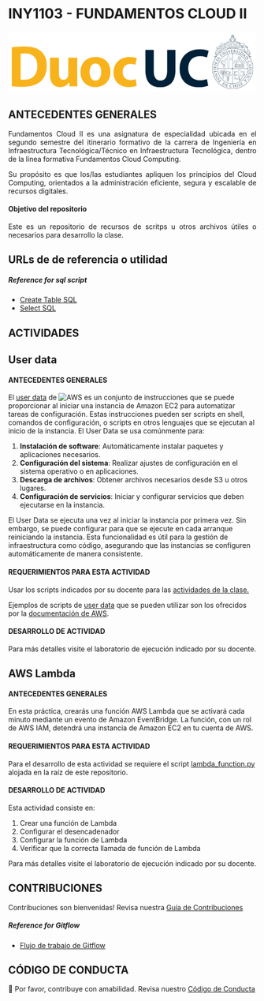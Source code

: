 # INY1103 - FUNDAMENTOS CLOUD II

<p align="left" style="text-align:left;">
  <a href="https://www.duoc.cl/">
    <img alt="Github Universe" src="img/logo.png" width="1040"/>
  </a>
</p>


## ANTECEDENTES GENERALES

<p align="justify"> Fundamentos Cloud II es una asignatura de especialidad ubicada en el segundo semestre del itinerario formativo de la carrera de Ingeniería en Infraestructura Tecnológica/Técnico en Infraestructura Tecnológica, dentro de la línea formativa Fundamentos Cloud Computing. </p>

<p align="justify"> Su propósito es que los/las estudiantes apliquen los principios del Cloud Computing, orientados a la administración eficiente, segura y escalable de recursos digitales.</p>

#### Objetivo del repositorio

<p align="justify"> Este es un repositorio de recursos de scritps u otros archivos útiles o necesarios para desarrollo la clase.

## URLs de de referencia o utilidad

##### Reference for sql script

- [Create Table SQL](https://www.geeksforgeeks.org/sql-create-table/)
- [Select SQL](https://www.geeksforgeeks.org/sql-select-query/)


## ACTIVIDADES

## User data
#### ANTECEDENTES GENERALES

El [user data](https://docs.aws.amazon.com/AWSEC2/latest/UserGuide/user-data.html) de ![AWS](https://img.shields.io/badge/-AWS-FF9900?style=flat-square&logo=aws&logoColor=white) es un conjunto de instrucciones que se puede proporcionar al iniciar una instancia de Amazon EC2 para automatizar tareas de configuración. Estas instrucciones pueden ser scripts en shell, comandos de configuración, o scripts en otros lenguajes que se ejecutan al inicio de la instancia. El User Data se usa comúnmente para:

1. **Instalación de software**: Automáticamente instalar paquetes y aplicaciones necesarios.
2. **Configuración del sistema**: Realizar ajustes de configuración en el sistema operativo o en aplicaciones.
3. **Descarga de archivos**: Obtener archivos necesarios desde S3 u otros lugares.
4. **Configuración de servicios**: Iniciar y configurar servicios que deben ejecutarse en la instancia.

El User Data se ejecuta una vez al iniciar la instancia por primera vez. Sin embargo, se puede configurar para que se ejecute en cada arranque reiniciando la instancia. Esta funcionalidad es útil para la gestión de infraestructura como código, asegurando que las instancias se configuren automáticamente de manera consistente.

#### REQUERIMIENTOS PARA ESTA ACTIVIDAD

Usar los scripts indicados por su docente para las [actividades de la clase.](
https://github.com/Fundacion-Instituto-Profesional-Duoc-UC/INY1103/blob/main/user_data_ea_3.2.sh
)

Ejemplos de scripts de [user data](https://docs.aws.amazon.com/AWSEC2/latest/UserGuide/user-data.html) que se pueden utilizar son los ofrecidos por la [documentación de AWS](https://docs.aws.amazon.com/AWSEC2/latest/UserGuide/user-data.html#user-data-shell-scripts).


#### DESARROLLO DE ACTIVIDAD

Para más detalles visite el laboratorio de ejecución indicado por su docente.

## AWS Lambda
#### ANTECEDENTES GENERALES

En esta práctica, crearás una función AWS Lambda que se activará cada minuto mediante un evento de Amazon EventBridge. La función, con un rol de AWS IAM, detendrá una instancia de Amazon EC2 en tu cuenta de AWS.

#### REQUERIMIENTOS PARA ESTA ACTIVIDAD

Para el desarrollo de esta actividad se requiere el script [lambda_function.py](lambda_function.py) alojada en la raíz de este repositorio.

#### DESARROLLO DE ACTIVIDAD

Esta actividad consiste en:
1. Crear una función de Lambda
2. Configurar el desencadenador
3. Configurar la función de Lambda
4. Verificar que la correcta llamada de función de Lambda

Para más detalles visite el laboratorio de ejecución indicado por su docente. 

## CONTRIBUCIONES

Contribuciones son bienvenidas! Revisa nuestra [Guía de Contribuciones](./docs/CONTRIBUTING.md)

##### Reference for Gitflow

- [Flujo de trabajo de Gitflow](https://www.atlassian.com/es/git/tutorials/comparing-workflows/gitflow-workflow)

<!-- Todos/das son bienvenidos/das a colaborar aquí usando las prácticas del Gitflow. Los cambios a la rama main deben ser siempre a través de la aprobación de Pull Request. </p> -->

## CÓDIGO DE CONDUCTA

👋 Por favor, contribuye con amabilidad. Revisa nuestro [Código de Conducta](./docs/CODE_OF_CONDUCT.md)
